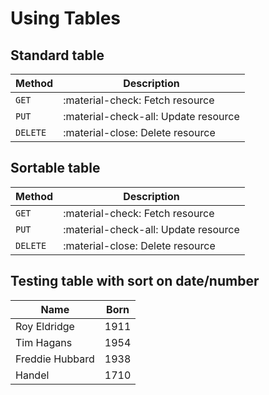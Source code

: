 # Using Tables

## Standard table

| Method      | Description                          |
| ----------- | ------------------------------------ |
| `GET`       | :material-check:     Fetch resource  |
| `PUT`       | :material-check-all: Update resource |
| `DELETE`    | :material-close:     Delete resource |

## Sortable table

| Method      | Description                          |
| ----------- | ------------------------------------ |
| `GET`       | :material-check:     Fetch resource  |
| `PUT`       | :material-check-all: Update resource |
| `DELETE`    | :material-close:     Delete resource |

## Testing table with sort on date/number

| Name	          | Born |
| --------------- | ---- |
| Roy Eldridge	  | 1911 |
| Tim Hagans	  | 1954 |
| Freddie Hubbard | 1938 |
| Handel          | 1710 |

